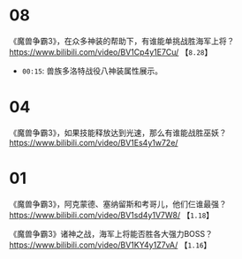 
# 08

《魔兽争霸3》，在众多神装的帮助下，有谁能单挑战胜海军上将？ https://www.bilibili.com/video/BV1Cp4y1E7Cu/  【`8.28`】
- `00:15`: 兽族多洛特战役八神装属性展示。

# 04

《魔兽争霸3》，如果技能释放达到光速，那么有谁能战胜巫妖？ https://www.bilibili.com/video/BV1Es4y1w72e/

# 01

《魔兽争霸3》，阿克蒙德、塞纳留斯和考哥儿，他们仨谁最强？ https://www.bilibili.com/video/BV1sd4y1V7W8/  【`1.18`】

《魔兽争霸3》诸神之战，海军上将能否胜各大强力BOSS？ https://www.bilibili.com/video/BV1KY4y1Z7vA/  【`1.16`】

